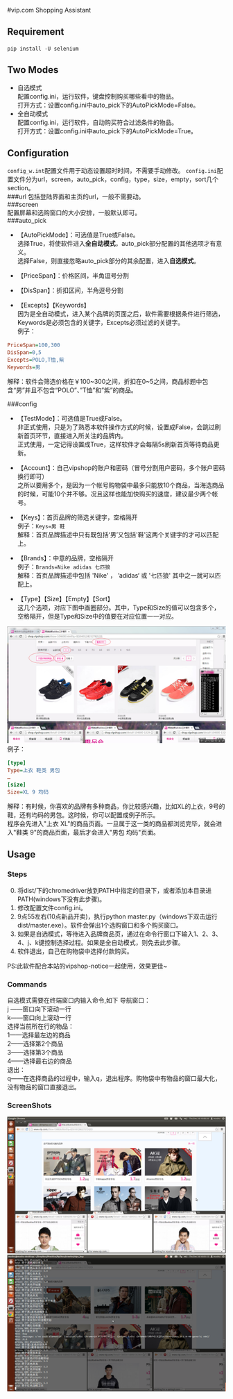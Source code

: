 #vip.com Shopping Assistant

## Requirement
```
pip install -U selenium
```

## Two Modes
* 自选模式  
配置config.ini，运行软件，键盘控制购买哪些看中的物品。  
打开方式：设置config.ini中auto_pick下的AutoPickMode=False。  
* 全自动模式  
配置config.ini，运行软件，自动购买符合过滤条件的物品。  
打开方式：设置config.ini中auto_pick下的AutoPickMode=True。  

## Configuration  
`config_w.int`配置文件用于动态设置超时时间，不需要手动修改。
`config.ini`配置文件分为url，screen，auto_pick，config，type，size，empty，sort几个section。  
###url 
包括登陆界面和主页的url，一般不需要动。  
###screen  
配置屏幕和选购窗口的大小安排，一般默认即可。  
###auto_pick  
  
* 【AutoPickMode】：可选值是True或False。  
选择True，将使软件进入**全自动模式**，auto_pick部分配置的其他选项才有意义。  
选择False，则直接忽略auto_pick部分的其余配置，进入**自选模式**。  
  
*  【PriceSpan】：价格区间，半角逗号分割  
  
* 【DisSpan】：折扣区间，半角逗号分割  
  
* 【Excepts】【Keywords】  
因为是全自动模式，进入某个品牌的页面之后，软件需要根据条件进行筛选，Keywords是必须包含的关键字，Excepts必须过滤的关键字。  
例子：  
```ini  
PriceSpan=100,300  
DisSpan=0,5  
Excepts=POLO,T恤,紫  
Keywords=男  
```  
解释：软件会筛选价格在￥100~300之间，折扣在0~5之间，商品标题中包含“男”并且不包含“POLO”、”T恤”和”紫”的商品。  
  
###config  
  
* 【TestMode】：可选值是True或False。  
非正式使用，只是为了熟悉本软件操作方式的时候，设置成False，会跳过刷新首页环节，直接进入所关注的品牌内。  
正式使用，一定记得设置成True，这样软件才会每隔5s刷新首页等待商品更新。  
  
* 【Account】：自己vipshop的账户和密码（冒号分割用户密码，多个账户密码换行即可）  
之所以要用多个，是因为一个帐号购物袋中最多只能放10个商品，当海选商品的时候，可能10个并不够。况且这样也能加快购买的速度，建议最少两个帐号。  
  
* 【Keys】：首页品牌的筛选关键字，空格隔开  
例子：`Keys=男 鞋`  
解释：首页品牌描述中只有既包括‘男’又包括'鞋'这两个关键字的才可以匹配上。  
  
* 【Brands】：中意的品牌，空格隔开  
例子：`Brands=Nike adidas 七匹狼`  
解释：首页品牌描述中包括 'Nike' ， ’adidas‘ 或 '七匹狼' 其中之一就可以匹配上。  
  
* 【Type】【Size】【Empty】【Sort】  
这几个选项，对应下图中画圈部分。其中，Type和Size的值可以包含多个，空格隔开，但是Type和Size中的值要在对应位置一一对应。  
  
![image](images/1.png)
例子：  
```ini  
[type]  
Type=上衣 鞋类 男包  
…  
[size]  
Size=XL 9 均码  
```  
解释：有时候，你喜欢的品牌有多种商品，你比较感兴趣，比如XL的上衣，9号的鞋，还有均码的男包。这时候，你可以配置成例子所示。  
程序会先进入"上衣 XL"的商品页面。一旦属于这一类的商品都浏览完毕，就会进入"鞋类 9"的商品页面，最后才会进入"男包 均码"页面。  


## Usage  
### Steps
0. 将dist/下的chromedriver放到PATH中指定的目录下，或者添加本目录进PATH(windows下没有此步骤)。  
1. 修改配置文件config.ini。  
2. 9点55左右(10点新品开卖)，执行python master.py（windows下双击运行dist/master.exe）。软件会弹出1个选购窗口和多个购买窗口。  
3. 如果是自选模式，等待进入品牌商品页，通过在命令行窗口下输入1、2、3、4、j、k键控制选择过程。如果是全自动模式，则免去此步骤。  
4. 软件退出，自己在购物袋中选择付款购买。  

PS:此软件配合本站的vipshop-notice一起使用，效果更佳~  

### Commands
自选模式需要在终端窗口内输入命令,如下
导航窗口：  
j ——窗口向下滚动一行  
k——窗口向上滚动一行  
选择当前所在行的物品：  
1——选择最左边的商品  
2——选择第2个商品  
3——选择第3个商品  
4——选择最右边的商品  
退出：  
q——在选择商品的过程中，输入q，退出程序。购物袋中有物品的窗口最大化，没有物品的窗口直接退出。  

### ScreenShots
![image](images/2.png)
![image](images/3.png)

